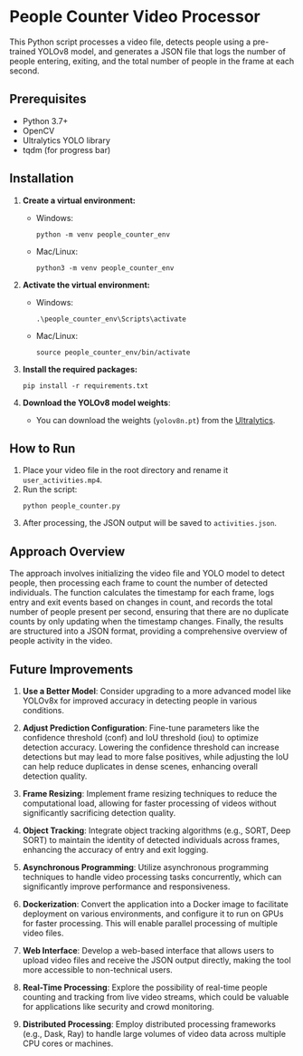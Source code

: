 # People Counter Video Processor

This Python script processes a video file, detects people using a pre-trained YOLOv8 model, and generates a JSON file that logs the number of people entering, exiting, and the total number of people in the frame at each second.

## Prerequisites

- Python 3.7+
- OpenCV
- Ultralytics YOLO library
- tqdm (for progress bar)

## Installation

1. **Create a virtual environment:**
    - Windows: 
        ```shell
        python -m venv people_counter_env
        ```
    - Mac/Linux:
        ```shell
        python3 -m venv people_counter_env
        ```
  
2. **Activate the virtual environment:**
    - Windows:
        ```shell
        .\people_counter_env\Scripts\activate
        ```
    - Mac/Linux:
        ```shell
        source people_counter_env/bin/activate
        ```

3. **Install the required packages:**
    ```shell
    pip install -r requirements.txt
    ```

4. **Download the YOLOv8 model weights**: 
    - You can download the weights (`yolov8n.pt`) from the [Ultralytics](https://github.com/ultralytics/assets/releases/download/v8.2.0/yolov8n.pt).


## How to Run

1. Place your video file in the root directory and rename it `user_activities.mp4`.
2. Run the script:
    ```shell
    python people_counter.py
    ```
3. After processing, the JSON output will be saved to `activities.json`.

## Approach Overview

The approach involves initializing the video file and YOLO model to detect people, then processing each frame to count the number of detected individuals. The function calculates the timestamp for each frame, logs entry and exit events based on changes in count, and records the total number of people present per second, ensuring that there are no duplicate counts by only updating when the timestamp changes. Finally, the results are structured into a JSON format, providing a comprehensive overview of people activity in the video.


## Future Improvements

1. **Use a Better Model**: Consider upgrading to a more advanced model like YOLOv8x for improved accuracy in detecting people in various conditions.

2. **Adjust Prediction Configuration**: Fine-tune parameters like the confidence threshold (conf) and IoU threshold (iou) to optimize detection accuracy. Lowering the confidence threshold can increase detections but may lead to more false positives, while adjusting the IoU can help reduce duplicates in dense scenes, enhancing overall detection quality.

3. **Frame Resizing**: Implement frame resizing techniques to reduce the computational load, allowing for faster processing of videos without significantly sacrificing detection quality.

4. **Object Tracking**: Integrate object tracking algorithms (e.g., SORT, Deep SORT) to maintain the identity of detected individuals across frames, enhancing the accuracy of entry and exit logging.

5. **Asynchronous Programming**: Utilize asynchronous programming techniques to handle video processing tasks concurrently, which can significantly improve performance and responsiveness.

6. **Dockerization**: Convert the application into a Docker image to facilitate deployment on various environments, and configure it to run on GPUs for faster processing. This will enable parallel processing of multiple video files.

7. **Web Interface**: Develop a web-based interface that allows users to upload video files and receive the JSON output directly, making the tool more accessible to non-technical users.

8. **Real-Time Processing**: Explore the possibility of real-time people counting and tracking from live video streams, which could be valuable for applications like security and crowd monitoring.

9. **Distributed Processing**: Employ distributed processing frameworks (e.g., Dask, Ray) to handle large volumes of video data across multiple CPU cores or machines.



